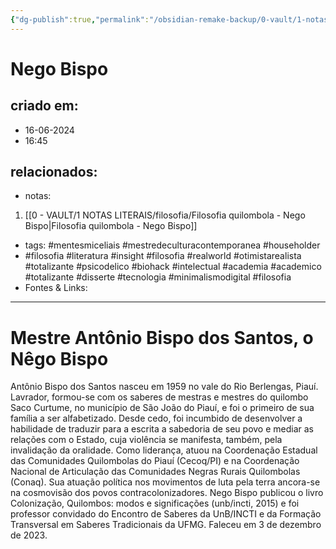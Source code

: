```yaml
---
{"dg-publish":true,"permalink":"/obsidian-remake-backup/0-vault/1-notas-literais/referencia-bio/nego-bispo/","tags":["mentesmiceliais","mestredeculturacontemporanea","householder","filosofia","literatura","insight","realworld","otimistarealista","totalizante","psicodelico","biohack","intelectual","academia","academico","disserte","tecnologia","minimalismodigital"],"dgHomeLink":true,"dgShowLocalGraph":true,"dgShowFileTree":true,"dgEnableSearch":true,"noteIcon":""}
---
```


# Nego Bispo

## criado em: 
- 16-06-2024
- 16:45
## relacionados:
- notas:
1. [[0 - VAULT/1 NOTAS LITERAIS/filosofia/Filosofia quilombola - Nego Bispo\|Filosofia quilombola - Nego Bispo]]
- tags: #mentesmiceliais #mestredeculturacontemporanea #householder 
- #filosofia #literatura #insight #filosofia #realworld #otimistarealista #totalizante #psicodelico #biohack #intelectual #academia #academico #totalizante #disserte #tecnologia #minimalismodigital #filosofia
- Fontes & Links: 
---

# Mestre Antônio Bispo dos Santos, o Nêgo Bispo

Antônio Bispo dos Santos nasceu em 1959 no vale do Rio Berlengas, Piauí. Lavrador, formou-se com os saberes de mestras e mestres do quilombo Saco Curtume, no município de São João do Piauí, e foi o primeiro de sua família a ser alfabetizado. Desde cedo, foi incumbido de desenvolver a habilidade de traduzir para a escrita a sabedoria de seu povo e mediar as relações com o Estado, cuja violência se manifesta, também, pela invalidação da oralidade. Como liderança, atuou na Coordenação Estadual das Comunidades Quilombolas do Piauí (Cecoq/PI) e na Coordenação Nacional de Articulação das Comunidades Negras Rurais Quilombolas (Conaq). Sua atuação política nos movimentos de luta pela terra ancora-se na cosmovisão dos povos contracolonizadores. Nego Bispo publicou o livro Colonização, Quilombos: modos e significações (unb/incti, 2015) e foi professor convidado do Encontro de Saberes da UnB/INCTI e da Formação Transversal em Saberes Tradicionais da UFMG. Faleceu em 3 de dezembro de 2023.